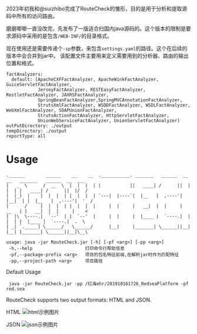 2023年初我和@suizhibo完成了RouteCheck的雏形，目的是用于分析和提取源码中所有的访问路由。

磨磨唧唧一直没改完，先发布了一版适合扫国内java源码的。这个版本的限制是要求源码中采用的是包含`/WEB-INF/`的目录格式。

现在使用还是需要传递个`-sp`参数，来包含`settings.yaml`的路径。这个在后续的版本中会合并到jar中。
该配置文件主要用来定义需要用到的分析器、路由的输出位置和格式。
```
factAnalyzers:
  default: [ApacheCXFFactAnalyzer, ApacheWinkFactAnalyzer, GuiceServletFactAnalyzer,
            JerseyFactAnalyzer, RESTEasyFactAnalyzer, RestletFactAnalyzer, JAXRSFactAnalyzer,
            SpringBeanFactAnalyzer,SpringMVCAnnotationFactAnalyzer,
            StrutsXmlFactAnalyzer, WSDDFactAnalyzer, WSDLFactAnalyzer, WebXmlFactAnalyzer, SOAPUnionFactAnalyzer,
            StrutsActionFactAnalyzer, HttpServletFactAnalyzer,
            UnionWebServiceFactAnalyzer, UnionServletFactAnalyzer]
outPutDirectory: ./output
tempDirectory: ./output
reportType: all
```

# Usage

```text
.______        ______    __    __  .___________. _______   ______  __    __   _______   ______  __  ___ 
|   _  \      /  __  \  |  |  |  | |           ||   ____| /      ||  |  |  | |   ____| /      ||  |/  / 
|  |_)  |    |  |  |  | |  |  |  | `---|  |----`|  |__   |  ,----'|  |__|  | |  |__   |  ,----'|  '  /  
|      /     |  |  |  | |  |  |  |     |  |     |   __|  |  |     |   __   | |   __|  |  |     |    <   
|  |\  \----.|  `--'  | |  `--'  |     |  |     |  |____ |  `----.|  |  |  | |  |____ |  `----.|  .  \  
| _| `._____| \______/   \______/      |__|     |_______| \______||__|  |__| |_______| \______||__|\__\ 
                                                                                                        
usage: java -jar RouteCheck.jar [-h] [-pf <arg>] [-pp <arg>]
 -h,--help                    打印命令行帮助信息
 -pf,--package-prefix <arg>   项目的包名特征前缀,在解析jar时作为匹配特征
 -pp,--project-path <arg>     项目路径

```
Default Usage
```text
 java -jar RouteCheck.jar -pp /红海ehr/201910161726_RedseaPlatform -pf red.sea
```

RouteCheck supports two output formats: HTML and JSON.

HTML
![html示例图片](./img/img.png)

JSON
![json示例图片](./img/json.png)

